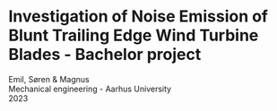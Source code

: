 # Investigation of Noise Emission of Blunt Trailing Edge Wind Turbine Blades - Bachelor project
Emil, Søren & Magnus <br>
Mechanical engineering - Aarhus University <br>
2023
